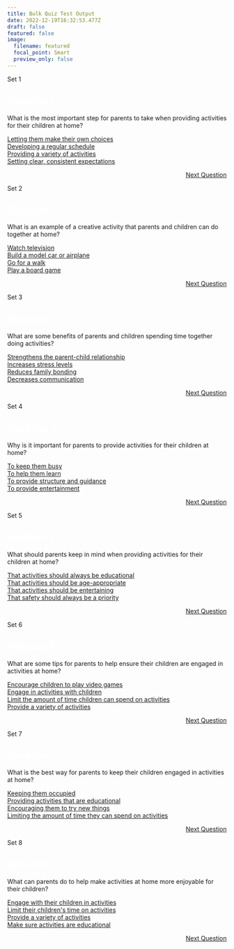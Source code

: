 ```yaml
---
title: Bulk Quiz Test Output
date: 2022-12-19T16:32:53.477Z
draft: false
featured: false
image:
  filename: featured
  focal_point: Smart
  preview_only: false
---
```


Set 1
<div class="quizbox">
<h2 style="color: #ffffff;">Question 1</h2>
<p>What is the most important step for parents to take when providing activities for their children at home?</p>

<div class="quizbox-question" onclick="document.getElementById('hidden-answer').style.display='block';"><a href="#">Letting them make their own choices<a/></div>
<div class="quizbox-question" onclick="document.getElementById('hidden-answer').style.display='block';"><a href="#">Developing a regular schedule<a/></div>
<div class="quizbox-question" onclick="document.getElementById('hidden-answer').style.display='block';"><a href="#">Providing a variety of activities<a/></div>
<div class="quizbox-question-c" onclick="document.getElementById('hidden-answer').style.display='block';"><a href="#">Setting clear, consistent expectations<a/></div>

<div class="hidden-answer" style="display:none;">Setting clear, consistent expectations is the most important step for parents to take when providing activities for their children at home. This will help children understand the expectations and give them a sense of security that will help them feel more comfortable with the activities.</div>

<p style="text-align: right;"><a href="/parents-children-time-at-home-activities-galore-1/" class="btn btn-primary btn-lg mb-md-1">Next Question <i class="fa-solid fa-arrow-right"></i></a></p>
</div>

Set 2
<div class="quizbox">
<h2 style="color: #ffffff;">Question 2</h2>
<p>What is an example of a creative activity that parents and children can do together at home?</p>

<div class="quizbox-question" onclick="document.getElementById('hidden-answer').style.display='block';"><a href="#">Watch television<a/></div>
<div class="quizbox-question-c" onclick="document.getElementById('hidden-answer').style.display='block';"><a href="#">Build a model car or airplane<a/></div>
<div class="quizbox-question" onclick="document.getElementById('hidden-answer').style.display='block';"><a href="#">Go for a walk<a/></div>
<div class="quizbox-question" onclick="document.getElementById('hidden-answer').style.display='block';"><a href="#">Play a board game<a/></div>

<div class="hidden-answer" style="display:none;">Building a model car or airplane is an example of a creative activity that parents and children can do together at home. This is a great way for parents and children to spend time together while also having fun and learning something new.</div>

<p style="text-align: right;"><a href="/parents-children-time-at-home-activities-galore-2/" class="btn btn-primary btn-lg mb-md-1">Next Question <i class="fa-solid fa-arrow-right"></i></a></p>
</div>

Set 3
<div class="quizbox">
<h2 style="color: #ffffff;">Question 3</h2>
<p>What are some benefits of parents and children spending time together doing activities?</p>

<div class="quizbox-question-c" onclick="document.getElementById('hidden-answer').style.display='block';"><a href="#">Strengthens the parent-child relationship<a/></div>
<div class="quizbox-question" onclick="document.getElementById('hidden-answer').style.display='block';"><a href="#">Increases stress levels<a/></div>
<div class="quizbox-question" onclick="document.getElementById('hidden-answer').style.display='block';"><a href="#">Reduces family bonding<a/></div>
<div class="quizbox-question" onclick="document.getElementById('hidden-answer').style.display='block';"><a href="#">Decreases communication<a/></div>

<div class="hidden-answer" style="display:none;">The benefits of parents and children spending time together doing activities include strengthening the parent-child relationship, increasing family bonding, and improving communication.</div>

<p style="text-align: right;"><a href="/parents-children-time-at-home-activities-galore-3/" class="btn btn-primary btn-lg mb-md-1">Next Question <i class="fa-solid fa-arrow-right"></i></a></p>
</div>

Set 4
<div class="quizbox">
<h2 style="color: #ffffff;">Question 4</h2>
<p>Why is it important for parents to provide activities for their children at home?</p>

<div class="quizbox-question" onclick="document.getElementById('hidden-answer').style.display='block';"><a href="#">To keep them busy<a/></div>
<div class="quizbox-question" onclick="document.getElementById('hidden-answer').style.display='block';"><a href="#">To help them learn<a/></div>
<div class="quizbox-question-c" onclick="document.getElementById('hidden-answer').style.display='block';"><a href="#">To provide structure and guidance<a/></div>
<div class="quizbox-question" onclick="document.getElementById('hidden-answer').style.display='block';"><a href="#">To provide entertainment<a/></div>

<div class="hidden-answer" style="display:none;">It is important for parents to provide activities for their children at home to provide structure and guidance. Activities help children learn and grow, and provide them with a sense of security. </div>

<p style="text-align: right;"><a href="/parents-children-time-at-home-activities-galore-4/" class="btn btn-primary btn-lg mb-md-1">Next Question <i class="fa-solid fa-arrow-right"></i></a></p>
</div>

Set 5
<div class="quizbox">
<h2 style="color: #ffffff;">Question 5</h2>
<p>What should parents keep in mind when providing activities for their children at home?</p>

<div class="quizbox-question" onclick="document.getElementById('hidden-answer').style.display='block';"><a href="#">That activities should always be educational<a/></div>
<div class="quizbox-question" onclick="document.getElementById('hidden-answer').style.display='block';"><a href="#">That activities should be age-appropriate<a/></div>
<div class="quizbox-question" onclick="document.getElementById('hidden-answer').style.display='block';"><a href="#">That activities should be entertaining<a/></div>
<div class="quizbox-question-c" onclick="document.getElementById('hidden-answer').style.display='block';"><a href="#">That safety should always be a priority<a/></div>

<div class="hidden-answer" style="display:none;">When providing activities for their children at home, parents should always keep safety as a priority. They should also make sure activities are age-appropriate and provide a balance of educational and entertaining activities.</div>

<p style="text-align: right;"><a href="/parents-children-time-at-home-activities-galore-5/" class="btn btn-primary btn-lg mb-md-1">Next Question <i class="fa-solid fa-arrow-right"></i></a></p>
</div>

Set 6
<div class="quizbox">
<h2 style="color: #ffffff;">Question 6</h2>
<p>What are some tips for parents to help ensure their children are engaged in activities at home?</p>

<div class="quizbox-question" onclick="document.getElementById('hidden-answer').style.display='block';"><a href="#">Encourage children to play video games<a/></div>
<div class="quizbox-question-c" onclick="document.getElementById('hidden-answer').style.display='block';"><a href="#">Engage in activities with children<a/></div>
<div class="quizbox-question" onclick="document.getElementById('hidden-answer').style.display='block';"><a href="#">Limit the amount of time children can spend on activities<a/></div>
<div class="quizbox-question" onclick="document.getElementById('hidden-answer').style.display='block';"><a href="#">Provide a variety of activities<a/></div>

<div class="hidden-answer" style="display:none;">Some tips for parents to help ensure their children are engaged in activities at home include engaging in activities with children, providing a variety of activities, and encouraging children to try new things. Limiting the amount of time children can spend on activities can also help keep them engaged.</div>

<p style="text-align: right;"><a href="/parents-children-time-at-home-activities-galore-6/" class="btn btn-primary btn-lg mb-md-1">Next Question <i class="fa-solid fa-arrow-right"></i></a></p>
</div>

Set 7
<div class="quizbox">
<h2 style="color: #ffffff;">Question 7</h2>
<p>What is the best way for parents to keep their children engaged in activities at home?</p>

<div class="quizbox-question" onclick="document.getElementById('hidden-answer').style.display='block';"><a href="#">Keeping them occupied<a/></div>
<div class="quizbox-question" onclick="document.getElementById('hidden-answer').style.display='block';"><a href="#">Providing activities that are educational<a/></div>
<div class="quizbox-question-c" onclick="document.getElementById('hidden-answer').style.display='block';"><a href="#">Encouraging them to try new things<a/></div>
<div class="quizbox-question" onclick="document.getElementById('hidden-answer').style.display='block';"><a href="#">Limiting the amount of time they can spend on activities<a/></div>

<div class="hidden-answer" style="display:none;">The best way for parents to keep their children engaged in activities at home is to encourage them to try new things. This helps children become more confident in their abilities and encourages them to explore different activities. </div>

<p style="text-align: right;"><a href="/parents-children-time-at-home-activities-galore-7/" class="btn btn-primary btn-lg mb-md-1">Next Question <i class="fa-solid fa-arrow-right"></i></a></p>
</div>

Set 8
<div class="quizbox">
<h2 style="color: #ffffff;">Question 8</h2>
<p>What can parents do to help make activities at home more enjoyable for their children?</p>

<div class="quizbox-question-c" onclick="document.getElementById('hidden-answer').style.display='block';"><a href="#">Engage with their children in activities<a/></div>
<div class="quizbox-question" onclick="document.getElementById('hidden-answer').style.display='block';"><a href="#">Limit their children's time on activities<a/></div>
<div class="quizbox-question" onclick="document.getElementById('hidden-answer').style.display='block';"><a href="#">Provide a variety of activities<a/></div>
<div class="quizbox-question" onclick="document.getElementById('hidden-answer').style.display='block';"><a href="#">Make sure activities are educational<a/></div>

<div class="hidden-answer" style="display:none;">Parents can make activities at home more enjoyable for their children by engaging with their children in activities, providing a variety of activities, and making sure activities are age-appropriate. </div>

<p style="text-align: right;"><a href="/parents-children-time-at-home-activities-galore-8/" class="btn btn-primary btn-lg mb-md-1">Next Question <i class="fa-solid fa-arrow-right"></i></a></p>
</div>

